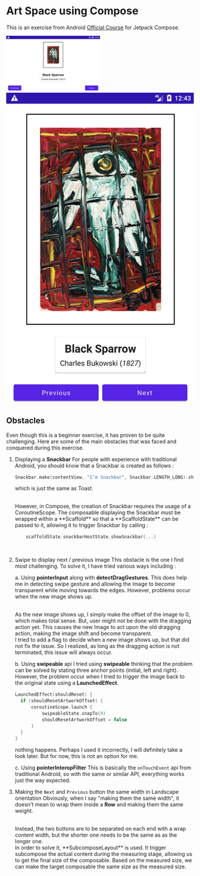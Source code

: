 # Art Space using Compose
This is an exercise from Android [Official Course](https://developer.android.com/codelabs/basic-android-kotlin-compose-art-space?authuser=1&continue=https%3A%2F%2Fdeveloper.android.com%2Fcourses%2Fpathways%2Fandroid-basics-compose-unit-2-pathway-3%3Fauthuser%3D1%23codelab-https%3A%2F%2Fdeveloper.android.com%2Fcodelabs%2Fbasic-android-kotlin-compose-art-space#3) for Jetpack Compose.

<p float="center">
  <img src="/artspace_landscape.png" style="width:50%" />
  <img src="/artspace_portrait.png" width="width:50%" />
</p>

## Obstacles
Even though this is a beginner exercise, it has proven to be quite challenging. 
Here are some of the main obstacles that was faced and conquered during this exercise.

1. Displaying a **Snackbar**
    For people with experience with traditional Android, you should know that a Snackbar is created as follows :
    ```kotlin
    Snackbar.make(contentView, "I’m Snackbar", Snackbar.LENGTH_LONG).show();
    ```
    which is just the same as Toast. 
    
    <br>
    However, in Compose, the creation of Snackbar requires the usage of a CoroutineScope. The 
    composable displaying the Snackbar must be wrapped within a **Scaffold** so that a **ScaffoldState** 
    can be passed to it, allowing it to trigger Snackbar by calling :
    
    ```kotlin
        scaffoldState.snackbarHostState.showSnackbar(...)
    ```
<br>

2. Swipe to display next / previous image
   This obstacle is the one I find most challenging.
   To solve it, I have tried various ways including :

   a. Using **pointerInput** along with **detectDragGestures**.
      This does help me in detecting swipe gesture and allowing the image to become transparent while moving towards the edges.
      However, problems occur when the new image shows up.
      
      <br>
      As the new image shows up, I simply make the offset of the image to 0, which makes total sense. 
      But, user might not be done with the dragging action yet. 
      This causes the new Image to act upon the old dragging action, making the image shift and become transparent.
      
      <br>
      I tried to add a flag to decide when a new image shows up, but that did not fix the issue.
      So I realized, as long as the dragging action is not terminated, this issue will always occur.

   b. Using **swipeable** api
      I tried using **swipeable** thinking that the problem can be solved by stating three anchor points (initial, left and right).
      However, the problem occur when I tried to trigger the image back to the original state using a **LaunchedEffect**.
      <br>
      ```kotlin
      LaunchedEffect(shouldReset) {
        if (shouldResetArtworkOffset) {
            coroutineScope.launch {
                swipeableState.snapTo(0)
                shouldResetArtworkOffset = false
            }
        }
      }
      ```
      nothing happens. 
      Perhaps I used it incorrectly, I will definitely take a look later. But for now, this is not an option for me.

   c. Using **pointerInteropFilter**
      This is basically the `onTouchEvent` api from traditional Android, so with the same or similar API, everything works just the way expected.

3. Making the `Next` and `Previous` button the same width in Landscape orientation
   Obviously, when I say "making them the same width", it doesn't mean to wrap them inside a **Row** and making them the same weight.
   
   <br>
   Instead, the two buttons are to be separated on each end with a wrap content width, but the shorter one needs to be the same as as the longer one.

   <br>
   In order to solve it, **SubcomposeLayout** is used.
   It trigger subcompose the actual content during the measuring stage, allowing us to get the final size of the composable.
   Based on the measured size, we can make the target composable the same size as the measured size.
